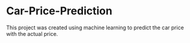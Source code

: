 # Car-Price-Prediction
This project was created using machine learning to predict the car price with the actual price.
